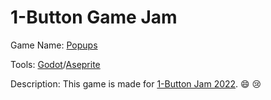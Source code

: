 # 1-Button Game Jam

Game Name: [Popups](https://itch.io/jam/1-button-jam-2022/rate/1800846)

Tools: [Godot](https://godotengine.org/en)/[Aseprite](https://www.aseprite.org/)

Description: This game is made for [1-Button Jam 2022](https://itch.io/jam/1-button-jam-2022). :smile: :cry:
